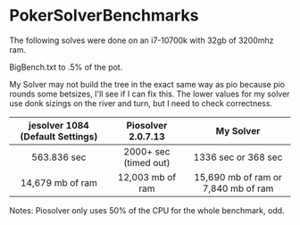 # PokerSolverBenchmarks

The following solves were done on an i7-10700k with 32gb of 3200mhz ram.

BigBench.txt to .5% of the pot.

My Solver may not build the tree in the exact same way as pio because pio rounds some betsizes, I'll see if I can fix this. The lower values for my solver use donk sizings on the river and turn, but I need to check correctness.

| jesolver 1084 (Default Settings) | Piosolver 2.0.7.13 | My Solver |
| :----: | :----: | :----: |
| 563.836 sec | 2000+ sec (timed out) | 1336 sec or 368 sec |
| 14,679 mb of ram | 12,003 mb of ram | 15,690 mb of ram or 7,840 mb of ram |

Notes: Piosolver only uses 50% of the CPU for the whole benchmark, odd. 
